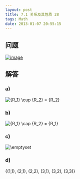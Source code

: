 ```yaml
---
layout: post
title: 7.1 关系及其性质 28
tags: Math
date: 2013-01-07 20:55:15
---
```


## 问题

[![image](http://freewind.me/wp-content/uploads/2013/01/image_thumb134.png "image")](http://freewind.me/wp-content/uploads/2013/01/image133.png)

## 解答

### a)

![{R_1} \cup {R_2} = {R_2}](http://chart.apis.google.com/chart?cht=tx&chs=1x0&chf=bg,s,FFFFFF00&chco=000000&chl=%7BR_1%7D%20%5Ccup%20%7BR_2%7D%20%3D%20%7BR_2%7D)

### b)

![{R_1} \cap {R_2} = {R_1}](http://chart.apis.google.com/chart?cht=tx&chs=1x0&chf=bg,s,FFFFFF00&chco=000000&chl=%7BR_1%7D%20%5Ccap%20%7BR_2%7D%20%3D%20%7BR_1%7D)

### c)

![\emptyset ](http://chart.apis.google.com/chart?cht=tx&chs=1x0&chf=bg,s,FFFFFF00&chco=000000&chl=%5Cemptyset%20)

### d)

{(1,1), (2,1), (2,2), (3,1), (3,2), (3,3)}
